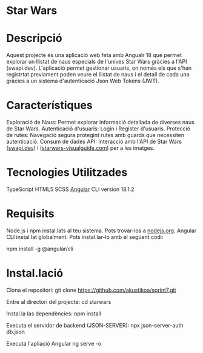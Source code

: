 # Star Wars

# Descripció

Aquest projecte és una aplicació web feta amb Angualr 18 que permet explorar un llistat de naus especials de l'unives Star Wars gràcies a l'API (swapi.dev).
L'aplicació permet gestionar usuaris, on només els que s'han registrtat previament poden veure el llistat de naus i el detall de cada una gràcies a un
sistema d'autenticació Json Web Tokens (JWT).

# Característiques

Exploració de Naus: Permet explorar informació detallada de diverses naus de Star Wars.
Autenticació d'usuaris: Login i Register d'usuaris.
Protecció de rutes: Navegació segura protegint rutes amb guards que necessiten autenticació.
Consum de dades API: Interacció amb l'API de Star Wars ([swapi.dev](https://swapi.dev/)) i ([starwars-visualguide.com](https://starwars-visualguide.com/)) per a les imatges.

# Tecnologies Utilitzades

TypeScript
HTML5
SCSS
[Angular](https://angular.dev/installation) CLI version 18.1.2

# Requisits

Node.js i npm instal.lats al teu sistema. Pots trovar-los a [nodejs.org](https://nodejs.org/en).
Angular CLI instal.lat globalment. Pots instal.lar-lo amb el següent codi:

npm install -g @angular/cli

# Instal.lació

Clona el repositori:
git clone https://github.com/akustikoa/sprint7.git

Entre al directori del projecte:
cd starwars

Instal.la las dependències:
npm install

Executa el servidor de backend (JSON-SERVER):
npx json-server-auth db.json

Executa l'apliació Angular
ng serve -o
